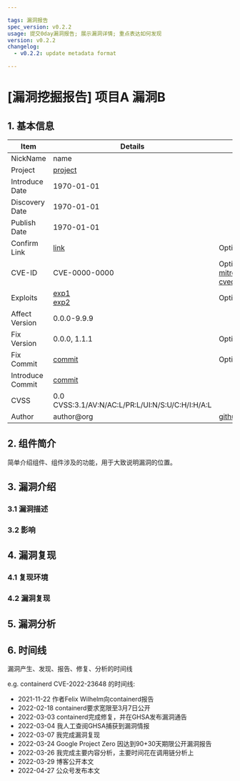 ```yaml
---

tags: 漏洞报告
spec_version: v0.2.2
usage: 提交0day漏洞报告; 展示漏洞详情; 重点表达如何发现
version: v0.2.2
changelog: 
  - v0.2.2: update metadata format

---
```


# [漏洞挖掘报告] 项目A 漏洞B

## 1. 基本信息

| Item             | Details                                          | Note                                        |
|------------------|--------------------------------------------------|---------------------------------------------|
| NickName         | name                                             |
| Project          | [project](https://github.com/x)                  |
| Introduce Date   | 1970-01-01                                       |
| Discovery Date   | 1970-01-01                                       |
| Publish Date     | 1970-01-01                                       |
| Confirm Link     | [link]()                                         | Optional                                    |
| CVE-ID           | CVE-0000-0000                                    | Optional [mitre](), [cvedetails]()          |
| Exploits         | [exp1]()<br>[exp2]()                             | Optional                                    |
| Affect Version   | 0.0.0-9.9.9                                      |
| Fix Version      | 0.0.0, 1.1.1                                     | Optional                                    |
| Fix Commit       | [commit]()                                       | Optional                                    |
| Introduce Commit | [commit]()                                       | 
| CVSS             | 0.0 CVSS:3.1/AV:N/AC:L/PR:L/UI:N/S:U/C:H/I:H/A:L |
| Author           | author@org                                       | [github](http://github.com/xxx),[twitter]() |

## 2. 组件简介

简单介绍组件、组件涉及的功能，用于大致说明漏洞的位置。

## 3. 漏洞介绍

### 3.1 漏洞描述

### 3.2 影响

## 4. 漏洞复现

### 4.1 复现环境

### 4.2 漏洞复现

## 5. 漏洞分析

## 6. 时间线

漏洞产生、发现、报告、修复、分析的时间线

e.g. containerd CVE-2022-23648 的时间线:

* 2021-11-22 作者Felix Wilhelm向containerd报告
* 2022-02-18 containerd要求宽限至3月7日公开
* 2022-03-03 containerd完成修复，并在GHSA发布漏洞通告
* 2022-03-04 我人工查阅GHSA捕获到漏洞情报
* 2022-03-07 我完成漏洞复现
* 2022-03-24 Google Project Zero 因达到90+30天期限公开漏洞报告
* 2022-03-26 我完成主要内容分析，主要时间花在调用链分析上
* 2022-03-29 博客公开本文
* 2022-04-27 公众号发布本文

